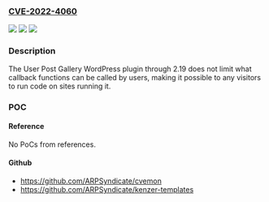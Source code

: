 ### [CVE-2022-4060](https://cve.mitre.org/cgi-bin/cvename.cgi?name=CVE-2022-4060)
![](https://img.shields.io/static/v1?label=Product&message=User%20Post%20Gallery&color=blue)
![](https://img.shields.io/static/v1?label=Version&message=%3D%200%20&color=brighgreen)
![](https://img.shields.io/static/v1?label=Vulnerability&message=CWE-94%20Improper%20Control%20of%20Generation%20of%20Code%20('Code%20Injection')&color=brighgreen)

### Description

The User Post Gallery WordPress plugin through 2.19 does not limit what callback functions can be called by users, making it possible to any visitors to run code on sites running it.

### POC

#### Reference
No PoCs from references.

#### Github
- https://github.com/ARPSyndicate/cvemon
- https://github.com/ARPSyndicate/kenzer-templates

